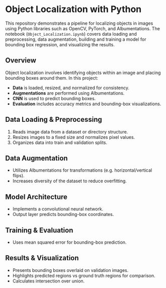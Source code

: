 # Object Localization with Python

This repository demonstrates a pipeline for localizing objects in images using Python libraries such as OpenCV, PyTorch, and Albumentations. The notebook (`Object_Localization.ipynb`) covers data loading and preprocessing, data augmentation, building and training a model for bounding box regression, and visualizing the results.

## Overview
Object localization involves identifying objects within an image and placing bounding boxes around them. In this project:
- **Data** is loaded, resized, and normalized for consistency.
- **Augmentations** are performed using Albumentations.
- **CNN** is used to predict bounding boxes.
- **Evaluation** includes accuracy metrics and bounding-box visualizations.

## Data Loading & Preprocessing
1. Reads image data from a dataset or directory structure.
2. Resizes images to a fixed size and normalizes pixel values.
3. Organizes data into train and validation splits.

## Data Augmentation
- Utilizes Albumentations for transformations (e.g. horizontal/vertical flips).
- Increases diversity of the dataset to reduce overfitting.

## Model Architecture
- Implements a convolutional neural network.
- Output layer predicts bounding-box coordinates.

## Training & Evaluation
- Uses mean squared error for bounding-box prediction.

## Results & Visualization
- Presents bounding boxes overlaid on validation images.
- Highlights predicted regions vs ground truth regions for comparison.
- Calculates intersection over union.

